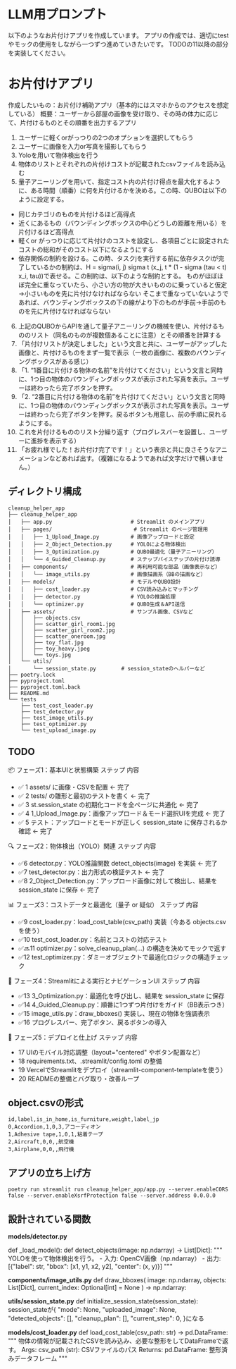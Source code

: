 # LLM用プロンプト
以下のようなお片付けアプリを作成しています。
アプリの作成では、適切にtestやモックの使用をしながら一つずつ進めていきたいです。
TODOの11以降の部分を実装してください。

# お片付けアプリ
作成したいもの：お片付け補助アプリ（基本的にはスマホからのアクセスを想定している）
概要：ユーザーから部屋の画像を受け取り、その時の体力に応じて、片付けるものとその順番を出力するアプリ

1. ユーザーに軽くorがっつりの2つのオプションを選択してもらう
2. ユーザーに画像を入力or写真を撮影してもらう
3. Yoloを用いて物体検出を行う
4. 物体のリストとそれぞれの片付けコストが記載されたcsvファイルを読み込む
5. 量子アニーリングを用いて、指定コスト内の片付け得点を最大化するように、ある時間（順番）に何を片付けるかを決める。この時、QUBOは以下のように設定する。
- 同じカテゴリのものを片付けるほど高得点
- 近くにあるもの（バウンディングボックスの中心どうしの距離を用いる）を片付けるほど高得点
- 軽くor がっつりに応じて片付けのコストを設定し、各項目ごとに設定されたコストの総和がそのコスト以下になるようにする
- 依存関係の制約を設ける。この時、タスクjを実行する前に依存タスクiが完了しているかの制約は、H = sigma(i, j) sigma t (x_j, t * (1 - sigma (tau < t) x_i, tau))で表せる。この制約は、以下のような制約とする。
ものがほぼほぼ完全に重なっていたら、小さい方の物が大きいもののに乗っていると仮定→小さいものを先に片付けなければならない
そこまで重なっていないようであれば、バウンディングボックスの下の線がより下のものが手前→手前のものを先に片付けなければならない
6. 上記のQUBOからAPIを通して量子アニーリングの機械を使い、片付けるもののリスト（同名のものが複数個あることに注意）とその順番を計算する
7. 「片付けリストが決定しました」という文言と共に、ユーザーがアップした画像と、片付けるものをまず一覧で表示（一枚の画像に、複数のバウンディングボックスがある感じ）
8. 「1. “1番目に片付ける物体の名前”を片付けてください」という文言と同時に、1つ目の物体のバウンディングボックスが表示された写真を表示。ユーザーは終わったら完了ボタンを押す。
9. 「2. “2番目に片付ける物体の名前”を片付けてください」という文言と同時に、1つ目の物体のバウンディングボックスが表示された写真を表示。ユーザーは終わったら完了ボタンを押す。戻るボタンも用意し、前の手順に戻れるようにする。
10. これを片付けるもののリスト分繰り返す（プログレスバーを設置し、ユーザーに進捗を表示する）
11. 「お疲れ様でした！お片付け完了です！」という表示と共に良さそうなアニメーションなどあれば出す。（複雑になるようであれば文字だけで構いません。）

## ディレクトリ構成
```
cleanup_helper_app
├── cleanup_helper_app
│   ├── app.py                         # Streamlit のメインアプリ
│   ├── pages/                          # Streamlit のページ管理用
│   │   ├── 1_Upload_Image.py          # 画像アップロードと設定
│   │   ├── 2_Object_Detection.py      # YOLOによる物体検出
│   │   ├── 3_Optimization.py          # QUBO最適化（量子アニーリング）
│   │   └── 4_Guided_Cleanup.py        # ステップバイステップの片付け誘導
│   ├── components/                    # 再利用可能な部品（画像表示など）
│   │   └── image_utils.py             # 画像描画系（BBの描画など）
│   ├── models/                        # モデルやQUBO設計
│   │   ├── cost_loader.py             # CSV読み込みとマッチング
│   │   ├── detector.py                # YOLOの推論処理
│   │   └── optimizer.py               # QUBO生成＆API送信
│   ├── assets/                        # サンプル画像、CSVなど
│   │   ├── objects.csv
│   │   ├── scatter_girl_room1.jpg
│   │   ├── scatter_girl_room2.jpg
│   │   ├── scatter_oneroom.jpg
│   │   ├── toy_flat.jpg
│   │   ├── toy_heavy.jpeg
│   │   └── toys.jpg
│   └── utils/
│       └── session_state.py        # session_stateのヘルパーなど
├── poetry.lock
├── pyproject.toml
├── pyproject.toml.back
├── README.md
└── tests
    ├── test_cost_loader.py
    ├── test_detector.py
    ├── test_image_utils.py
    ├── test_optimizer.py
    └── test_upload_image.py

```

## TODO
📦 フェーズ1：基本UIと状態構築
ステップ	内容
- ✅ 1	assets/ に画像・CSVを配置 ← 完了
- ✅ 2	tests/ の雛形と最初のテストを書く ← 完了
- ✅ 3	st.session_state の初期化コードを全ページに共通化 ← 完了
- ✅ 4	1_Upload_Image.py：画像アップロード＆モード選択UIを完成 ← 完了
- ✅ 5	テスト：アップロードとモードが正しく session_state に保存されるか確認 ← 完了

🔍 フェーズ2：物体検出（YOLO）関連
ステップ	内容
- ✅6	detector.py：YOLO推論関数 detect_objects(image) を実装 ← 完了
- ✅7	test_detector.py：出力形式の検証テスト ← 完了
- ✅8	2_Object_Detection.py：アップロード画像に対して検出し、結果を session_state に保存 ← 完了

📊 フェーズ3：コストデータと最適化（量子 or 疑似）
ステップ	内容
- ✅9	cost_loader.py：load_cost_table(csv_path) 実装（今ある objects.csv を使う）
- ✅10	test_cost_loader.py：名前とコストの対応テスト
- ✅🔜11	optimizer.py：solve_cleanup_plan(...) の構造を決めてモックで返す
- ✅12	test_optimizer.py：ダミーオブジェクトで最適化ロジックの構造チェック

🧼 フェーズ4：Streamlitによる実行とナビゲーションUI
ステップ	内容
- ✅13	3_Optimization.py：最適化を呼び出し、結果を session_state に保存
- ✅14	4_Guided_Cleanup.py：順番に1つずつ片付けをガイド（BB表示つき）
- ✅15	image_utils.py：draw_bboxes() 実装し、現在の物体を強調表示
- ✅16	プログレスバー、完了ボタン、戻るボタンの導入

🚀 フェーズ5：デプロイと仕上げ
ステップ	内容
- 17	UIのモバイル対応調整（layout="centered" やボタン配置など）
- 18	requirements.txt、.streamlit/config.toml の整備
- 19	VercelでStreamlitをデプロイ（streamlit-component-templateを使う）
- 20	READMEの整備とバグ取り・改善ループ

## object.csvの形式
```
id,label,is_in_home,is_furniture,weight,label_jp
0,Accordion,1,0,3,アコーディオン
1,Adhesive tape,1,0,1,粘着テープ
2,Aircraft,0,0,,航空機
3,Airplane,0,0,,飛行機
```

## アプリの立ち上げ方
```
poetry run streamlit run cleanup_helper_app/app.py --server.enableCORS false --server.enableXsrfProtection false --server.address 0.0.0.0
```

## 設計されている関数
**models/detector.py**

def _load_model():
def detect_objects(image: np.ndarray) -> List[Dict]:
    """
    YOLOを使って物体検出を行う。
    - 入力: OpenCV画像（np.ndarray）
    - 出力: [{"label": str, "bbox": [x1, y1, x2, y2], "center": (x, y)}]
    """

**components/image_utils.py**
def draw_bboxes(
    image: np.ndarray,
    objects: List[Dict],
    current_index: Optional[int] = None
) -> np.ndarray:

**utils/session_state.py**
def initialize_session_state(session_state):
    session_stateが{
        "mode": None,
        "uploaded_image": None,
        "detected_objects": [],
        "cleanup_plan": [],
        "current_step": 0,
    }になる

**models/cost_loader.py**
def load_cost_table(csv_path: str) -> pd.DataFrame:
    """
    物体の情報が記載されたCSVを読み込み、必要な整形をしてDataFrameで返す。
    Args:
        csv_path (str): CSVファイルのパス
    Returns:
        pd.DataFrame: 整形済みデータフレーム
    """